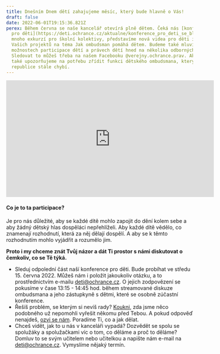 ```yaml
---
title: Dnešním Dnem dětí zahajujeme měsíc, který bude hlavně o Vás!
draft: false
date: 2022-06-01T19:15:36.821Z
perex: Během června se naše kancelář otevírá plně dětem. Čeká nás [konference
  pro děti](https://deti.ochrance.cz/aktualne/konference_pro_deti_se_blizi/),
  mnoho exkurzí pro školní kolektivy, představíme nová videa pro děti i výstavu
  Vašich projektů na téma Jak ombudsman pomáhá dětem. Budeme také mluvit o
  možnostech participace dětí a právech dětí hned na několika odborných akcích.
  Sledovat to můžeš třeba na našem Facebooku @verejny.ochrance.prav. Aktivně
  také upozorňujeme na potřebu zřídit funkci dětského ombudsmana, který v České
  republice stále chybí.
---
```

<iframe width="560" height="315" src="https://www.youtube.com/embed/oq3Tu4rzI54" title="YouTube video player" frameborder="0" allow="accelerometer; autoplay; clipboard-write; encrypted-media; gyroscope; picture-in-picture" allowfullscreen></iframe>

#### Co je to ta participace?

Je pro nás důležité, aby se každé dítě mohlo zapojit do dění kolem sebe a aby žádný dětský hlas dospěláci nepřehlíželi. Aby každé dítě vědělo, co znamenají rozhodnutí, která za něj dělají dospělí. A aby se k těmto rozhodnutím mohlo vyjádřit a rozumělo jim. 

**Proto i my chceme znát Tvůj názor a dát Ti prostor s námi diskutovat o čemkoliv, co se Tě týká.** 

* Sleduj odpolední část naší konference pro děti. Bude probíhat ve středu 15. června 2022. Můžeš nám i položit jakoukoliv otázku, a to prostřednictvím e-mailu deti@ochrance.cz. O jejich zodpovězení se pokusíme v čase 13:15 - 14:45 hod. během streamované diskuze ombudsmana a jeho zástupkyně s dětmi, které se osobně zúčastní konference. 
* Řešíš problém, se kterým si nevíš rady? [Koukni](https://deti.ochrance.cz/pripady/), zda jsme něco podobného už nepomohli vyřešit někomu před Tebou. A pokud odpověď nenajdeš, [ozvi se nám](https://deti.ochrance.cz/kdo/jak/). Poradíme Ti, co a jak dělat. 
* Chceš vidět, jak to u nás v kanceláři vypadá? Dozvědět se spolu se spolužáky a spolužačkami víc o tom, co děláme a proč to děláme? Domluv to se svým učitelem nebo učitelkou a napište nám e-mail na deti@ochrance.cz. Vymyslíme nějaký termín.